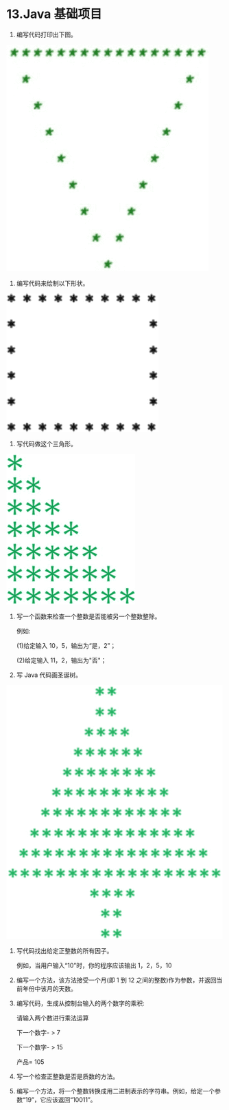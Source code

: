 # 13.Java 基础项目

1.  编写代码打印出下图。

![img/485723_1_En_13_Figa_HTML.jpg](img/485723_1_En_13_Figa_HTML.jpg)

1.  编写代码来绘制以下形状。

![img/485723_1_En_13_Figb_HTML.jpg](img/485723_1_En_13_Figb_HTML.jpg)

1.  写代码做这个三角形。

![img/485723_1_En_13_Figc_HTML.jpg](img/485723_1_En_13_Figc_HTML.jpg)

1.  写一个函数来检查一个整数是否能被另一个整数整除。

    例如:

    (1)给定输入 10，5，输出为“是，2”；

    (2)给定输入 11，2，输出为"否"；

2.  写 Java 代码画圣诞树。

![img/485723_1_En_13_Figd_HTML.jpg](img/485723_1_En_13_Figd_HTML.jpg)

1.  写代码找出给定正整数的所有因子。

    例如，当用户输入“10”时，你的程序应该输出 1，2，5，10

2.  编写一个方法，该方法接受一个月(即 1 到 12 之间的整数)作为参数，并返回当前年份中该月的天数。

3.  编写代码，生成从控制台输入的两个数字的乘积:

    请输入两个数进行乘法运算

    下一个数字- > 7

    下一个数字- > 15

    产品= 105

4.  写一个检查正整数是否是质数的方法。

5.  编写一个方法，将一个整数转换成用二进制表示的字符串。例如，给定一个参数“19”，它应该返回“10011”。